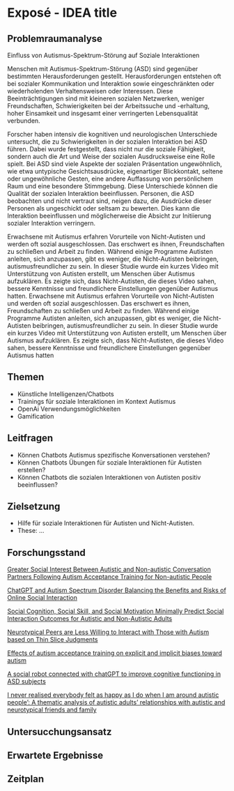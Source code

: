 # Exposé - IDEA title

## Problemraumanalyse


Einfluss von Autismus-Spektrum-Störung auf Soziale Interaktionen


Menschen mit Autismus-Spektrum-Störung (ASD) sind gegenüber bestimmten Herausforderungen gestellt. Herausforderungen entstehen oft bei sozialer Kommunikation und Interaktion sowie eingeschränkten oder wiederholenden Verhaltensweisen oder Interessen. Diese Beeinträchtigungen sind mit kleineren sozialen Netzwerken, weniger Freundschaften, Schwierigkeiten bei der Arbeitssuche und -erhaltung, hoher Einsamkeit und insgesamt einer verringerten Lebensqualität verbunden. 

Forscher haben intensiv die kognitiven und neurologischen Unterschiede untersucht, die zu Schwierigkeiten in der sozialen Interaktion bei ASD führen. Dabei wurde festgestellt, dass nicht nur die soziale Fähigkeit, sondern auch die Art und Weise der sozialen Ausdrucksweise eine Rolle spielt. Bei ASD sind viele Aspekte der sozialen Präsentation ungewöhnlich, wie etwa untypische Gesichtsausdrücke, eigenartiger Blickkontakt, seltene oder ungewöhnliche Gesten, eine andere Auffassung von persönlichem Raum und eine besondere Stimmgebung. Diese Unterschiede können die Qualität der sozialen Interaktion beeinflussen. Personen, die ASD beobachten und nicht vertraut sind, neigen dazu, die Ausdrücke dieser Personen als ungeschickt oder seltsam zu bewerten. Dies kann die Interaktion beeinflussen und möglicherweise die Absicht zur Initiierung sozialer Interaktion verringern.

Erwachsene mit Autismus erfahren Vorurteile von Nicht-Autisten und werden oft sozial ausgeschlossen. Das erschwert es ihnen, Freundschaften zu schließen und Arbeit zu finden. Während einige Programme Autisten anleiten, sich anzupassen, gibt es weniger, die Nicht-Autisten beibringen, autismusfreundlicher zu sein. In dieser Studie wurde ein kurzes Video mit Unterstützung von Autisten erstellt, um Menschen über Autismus aufzuklären. Es zeigte sich, dass Nicht-Autisten, die dieses Video sahen, bessere Kenntnisse und freundlichere Einstellungen gegenüber Autismus hatten. Erwachsene mit Autismus erfahren Vorurteile von Nicht-Autisten und werden oft sozial ausgeschlossen. Das erschwert es ihnen, Freundschaften zu schließen und Arbeit zu finden. Während einige Programme Autisten anleiten, sich anzupassen, gibt es weniger, die Nicht-Autisten beibringen, autismusfreundlicher zu sein. In dieser Studie wurde ein kurzes Video mit Unterstützung von Autisten erstellt, um Menschen über Autismus aufzuklären. Es zeigte sich, dass Nicht-Autisten, die dieses Video sahen, bessere Kenntnisse und freundlichere Einstellungen gegenüber Autismus hatten

## Themen 
- Künstliche Intelligenzen/Chatbots
- Trainings für soziale Interaktionen im Kontext Autismus
- OpenAi Verwendungsmöglichkeiten
- Gamification

## Leitfragen
- Können Chatbots Autismus spezifische Konversationen verstehen?
- Können Chatbots Übungen für soziale Interaktionen für Autisten erstellen?
- Können Chatbots die sozialen Interaktionen von Autisten positiv beeinflussen?

## Zielsetzung

- Hilfe für soziale Interaktionen für Autisten und Nicht-Autisten.
- These: ...

## Forschungsstand

[Greater Social Interest Between Autistic and Non-autistic Conversation Partners Following Autism Acceptance Training for Non-autistic People](https://www.frontiersin.org/articles/10.3389/fpsyg.2021.739147/full)


[ChatGPT and Autism Spectrum Disorder Balancing the Benefits and Risks of Online Social Interaction](https://www.researchgate.net/profile/Kadir-Uludag/publication/369362171_ChatGPT_and_Autism_Spectrum_Disorder_Balancing_the_Benefits_and_Risks_of_Online_Social_Interaction''/links/6416cdab92cfd54f8411ea8c/ChatGPT-and-Autism-Spectrum-Disorder-Balancing-the-Benefits-and-Risks-of-Online-Social-Interaction.pdf)

[Social Cognition, Social Skill, and Social Motivation Minimally Predict Social Interaction Outcomes for Autistic and Non-Autistic Adults](https://www.frontiersin.org/articles/10.3389/fpsyg.2020.591100/full)

[Neurotypical Peers are Less Willing to Interact with Those with Autism based on Thin Slice Judgments](https://www.nature.com/articles/srep40700)

[Effects of autism acceptance training on explicit and implicit biases toward autism](https://journals.sagepub.com/doi/abs/10.1177/1362361320984896)

[A social robot connected with chatGPT to improve cognitive functioning in ASD subjects](https://www.frontiersin.org/articles/10.3389/fpsyg.2023.1232177/full)

[I never realised everybody felt as happy as I do when I am around autistic people’: A thematic analysis of autistic adults’ relationships with autistic and neurotypical friends and family](https://journals.sagepub.com/doi/full/10.1177/1362361320908976)



## Untersucchungsansatz

## Erwartete Ergebnisse

## Zeitplan
